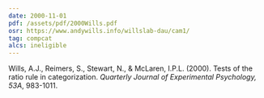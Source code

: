 ```yaml
---
date: 2000-11-01
pdf: /assets/pdf/2000Wills.pdf
osr: https://www.andywills.info/willslab-dau/cam1/
tag: compcat
alcs: ineligible
---
```


Wills, A.J., Reimers, S., Stewart, N., & McLaren, I.P.L. (2000). Tests of the ratio rule in categorization. _Quarterly Journal of Experimental Psychology, 53A_, 983-1011.
